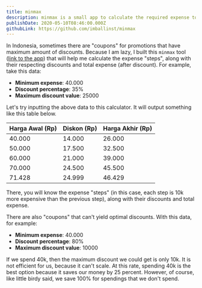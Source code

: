 ```yaml
---
title: minmax
description: minmax is a small app to calculate the required expense to get the maximum discount.
publishDate: 2020-05-10T08:46:00.000Z
githubLink: https://github.com/imballinst/minmax
---
```


In Indonesia, sometimes there are "coupons" for promotions that have maximum amount of discounts. Because I am lazy, I built this `minmax` tool ([link to the app](https://minmax.imballinst.dev/)) that will help me calculate the expense "steps", along with their respecting discounts and total expense (after discount). For example, take this data:

- **Minimum expense**: 40.000
- **Discount percentage**: 35%
- **Maximum discount value**: 25000

Let's try inputting the above data to this calculator. It will output something like this table below.

| Harga Awal (Rp) | Diskon (Rp) | Harga Akhir (Rp) |
| --------------- | ----------- | ---------------- |
| 40.000          | 14.000      | 26.000           |
| 50.000          | 17.500      | 32.500           |
| 60.000          | 21.000      | 39.000           |
| 70.000          | 24.500      | 45.500           |
| 71.428          | 24.999      | 46.429           |

There, you will know the expense "steps" (in this case, each step is 10k more expensive than the previous step), along with their discounts and total expense.

There are also "coupons" that can't yield optimal discounts. With this data, for example:

- **Minimum expense**: 40.000
- **Discount percentage**: 80%
- **Maximum discount value**: 10000

If we spend 40k, then the maximum discount we could get is only 10k. It is not efficient for us, because it can't scale. At this rate, spending 40k is the best option because it saves our money by 25 percent. However, of course, like little birdy said, we save 100% for spendings that we don't spend.
